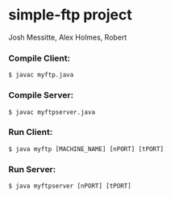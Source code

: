 # simple-ftp project
Josh Messitte, Alex Holmes, Robert

### Compile Client:
```
$ javac myftp.java
```
### Compile Server:
```
$ javac myftpserver.java
```

### Run Client:
```
$ java myftp [MACHINE_NAME] [nPORT] [tPORT]
```

### Run Server:
```
$ java myftpserver [nPORT] [tPORT]
```
